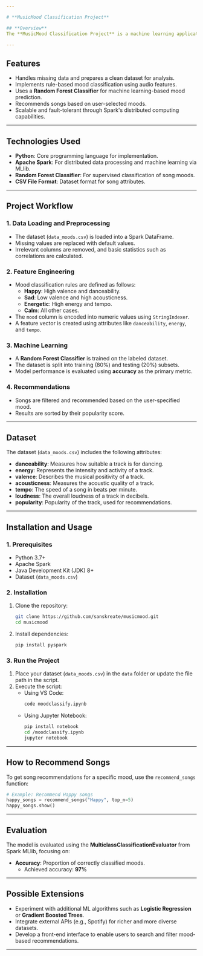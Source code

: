 ```yaml
---

# **MusicMood Classification Project**

## **Overview**
The **MusicMood Classification Project** is a machine learning application that categorizes songs into moods (e.g., Happy, Sad, Energetic, Calm) based on audio features. The project leverages **Apache Spark** for scalable data processing and employs a **Random Forest Classifier** for mood prediction. Audio attributes like danceability, energy, valence, loudness, and tempo are analyzed to determine a song's mood.

---
```


## **Features**
- Handles missing data and prepares a clean dataset for analysis.
- Implements rule-based mood classification using audio features.
- Uses a **Random Forest Classifier** for machine learning-based mood prediction.
- Recommends songs based on user-selected moods.
- Scalable and fault-tolerant through Spark's distributed computing capabilities.

---

## **Technologies Used**
- **Python**: Core programming language for implementation.
- **Apache Spark**: For distributed data processing and machine learning via MLlib.
- **Random Forest Classifier**: For supervised classification of song moods.
- **CSV File Format**: Dataset format for song attributes.

---

## **Project Workflow**

### **1. Data Loading and Preprocessing**
- The dataset (`data_moods.csv`) is loaded into a Spark DataFrame.
- Missing values are replaced with default values.
- Irrelevant columns are removed, and basic statistics such as correlations are calculated.

### **2. Feature Engineering**
- Mood classification rules are defined as follows:
  - **Happy**: High valence and danceability.
  - **Sad**: Low valence and high acousticness.
  - **Energetic**: High energy and tempo.
  - **Calm**: All other cases.
- The `mood` column is encoded into numeric values using `StringIndexer`.
- A feature vector is created using attributes like `danceability`, `energy`, and `tempo`.

### **3. Machine Learning**
- A **Random Forest Classifier** is trained on the labeled dataset.
- The dataset is split into training (80%) and testing (20%) subsets.
- Model performance is evaluated using **accuracy** as the primary metric.

### **4. Recommendations**
- Songs are filtered and recommended based on the user-specified mood.
- Results are sorted by their popularity score.

---

## **Dataset**
The dataset (`data_moods.csv`) includes the following attributes:
- **danceability**: Measures how suitable a track is for dancing.
- **energy**: Represents the intensity and activity of a track.
- **valence**: Describes the musical positivity of a track.
- **acousticness**: Measures the acoustic quality of a track.
- **tempo**: The speed of a song in beats per minute.
- **loudness**: The overall loudness of a track in decibels.
- **popularity**: Popularity of the track, used for recommendations.

---

## **Installation and Usage**

### **1. Prerequisites**
- Python 3.7+
- Apache Spark
- Java Development Kit (JDK) 8+
- Dataset (`data_moods.csv`)

### **2. Installation**
1. Clone the repository:
   ```bash
   git clone https://github.com/sanskreate/musicmood.git
   cd musicmood
   ```
2. Install dependencies:
   ```bash
   pip install pyspark
   ```

### **3. Run the Project**
1. Place your dataset (`data_moods.csv`) in the `data` folder or update the file path in the script.
2. Execute the script:
   - Using VS Code:
     ```bash
     code moodclassify.ipynb
     ```
   - Using Jupyter Notebook:
     ```bash
     pip install notebook
     cd /moodclassify.ipynb
     jupyter notebook
     ```

---

## **How to Recommend Songs**
To get song recommendations for a specific mood, use the `recommend_songs` function:
```python
# Example: Recommend Happy songs
happy_songs = recommend_songs("Happy", top_n=5)
happy_songs.show()
```

---

## **Evaluation**
The model is evaluated using the **MulticlassClassificationEvaluator** from Spark MLlib, focusing on:
- **Accuracy**: Proportion of correctly classified moods.  
  - Achieved accuracy: **97%**

---

## **Possible Extensions**
- Experiment with additional ML algorithms such as **Logistic Regression** or **Gradient Boosted Trees**.
- Integrate external APIs (e.g., Spotify) for richer and more diverse datasets.
- Develop a front-end interface to enable users to search and filter mood-based recommendations.

---
